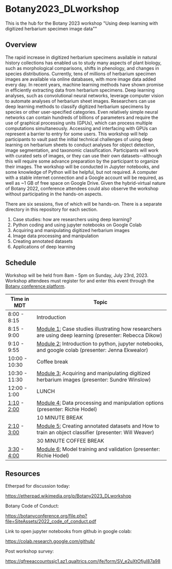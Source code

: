 # Botany2023_DLworkshop
This is the hub for the Botany 2023 workshop "Using deep learning with digitized herbarium specimen image data""

## Overview

The rapid increase in digitized herbarium specimens available in natural history collections has enabled us to study many aspects of plant biology, such as morphological comparisons, shifts in phenology, and changes in species distributions. Currently, tens of millions of herbarium specimen images are available via online databases, with more image data added every day. In recent years, machine learning methods have shown promise in efficiently extracting data from herbarium specimens. Deep learning analyses, such as convolutional neural networks, leverage computer vision to automate analyses of herbarium sheet images. Researchers can use deep learning methods to classify digitized herbarium specimens by species or other user-specified categories. Even relatively simple neural networks can contain hundreds of billions of parameters and require the use of graphical processing units (GPUs), which can process multiple computations simultaneously. Accessing and interfacing with GPUs can represent a barrier to entry for some users. This workshop will help participants to vault past the initial technical challenges of using deep learning on herbarium sheets to conduct analyses for object detection, image segmentation, and taxonomic classification. Participants will work with curated sets of images, or they can use their own datasets--although this will require some advance preparation by the participant to organize their images. The workshop will be conducted in Jupyter notebooks, and some knowledge of Python will be helpful, but not required. A computer with a stable internet connection and a Google account will be required, as well as ~1 GB of free space on Google Drive. Given the hybrid-virtual nature of Botany 2022, conference attendees could also observe the workshop without participating in the hands-on aspects.

There are six sessions, five of which will be hands-on. There is a separate directory in this repository for each section.
1. Case studies: how are researchers using deep learning?
2. Python coding and using jupyter notebooks on Google Colab
3. Acquiring and manipulating digitized herbarium images
4. Image data processing and manipulation
5. Creating annotated datasets
6. Applications of deep learning

## Schedule
Workshop will be held from 8am - 5pm on Sunday, July 23rd, 2023. Workshop attendees must register for and enter this event through the [Botany conference platform](https://botanyconference.org/).

| Time in MDT | Topic |
| ---- | ---- |
| 8:00 - 8:15 | Introduction |
| 8:15 - 9:00 | [Module 1:](1_case_studies) Case studies illustrating how researchers are using deep learning (presenter: Rebecca Dikow) |
| 9:10 - 9:55 | [Module 2:](2_jupyter_on_colab) Introduction to python, jupyter notebooks, and google colab (presenter: Jenna Ekwealor) |
| 10:00 - 10:30 | Coffee break |
| 10:30 - 11:30 | [Module 3:](3_image_acquisition) Acquiring and manipulating digitized herbarium images (presenter: Sundre Winslow) |
| 12:00 - 1:00 | LUNCH |
| [1:10](https://www.timeanddate.com/worldclock/converter.html?iso=20220724T2110000&p1=18) - [2:00](https://www.timeanddate.com/worldclock/converter.html?iso=20220724T2200000&p1=18) | [Module 4:](4_data_processing) Data processing and manipulation options (presenter: Richie Hodel) |
| | 10 MINUTE BREAK |
| [2:10](https://www.timeanddate.com/worldclock/converter.html?iso=20220724T2210000&p1=18) - [3:00](https://www.timeanddate.com/worldclock/converter.html?iso=20220724T2300000&p1=18) | [Module 5:](5_create_annotated_datasets) Creating annotated datasets and How to train an object classifier (presenter: Will Weaver) |
| | 30 MINUTE COFFEE BREAK |
| [3:30](https://www.timeanddate.com/worldclock/converter.html?iso=20220724T2330000&p1=18) - [4:00](https://www.timeanddate.com/worldclock/converter.html?iso=20220724T2400000&p1=18) | [Module 6:](6_model_training) Model training and validation (presenter: Richie Hodel) |


## Resources

Etherpad for discussion today:

https://etherpad.wikimedia.org/p/Botany2023_DLworkshop

Botany Code of Conduct:

https://botanyconference.org/file.php?file=SiteAssets/2022_code_of_conduct.pdf

Link to open jupyter notebooks from github in google colab:

https://colab.research.google.com/github/

Post workshop survey:

https://qfreeaccountssjc1.az1.qualtrics.com/jfe/form/SV_e2uXtOfjuI87a98
